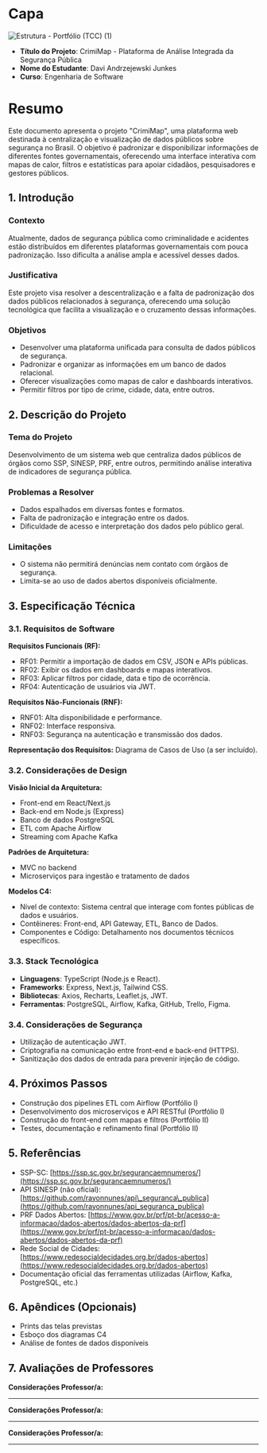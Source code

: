 # Capa

![Estrutura - Portfólio (TCC) (1)](https://github.com/user-attachments/assets/b5384686-b2ce-4b62-ab14-5280e21f88b6)

* **Título do Projeto**: CrimiMap - Plataforma de Análise Integrada da Segurança Pública
* **Nome do Estudante**: Davi Andrzejewski Junkes
* **Curso**: Engenharia de Software

# Resumo

Este documento apresenta o projeto "CrimiMap", uma plataforma web destinada à centralização e visualização de dados públicos sobre segurança no Brasil. O objetivo é padronizar e disponibilizar informações de diferentes fontes governamentais, oferecendo uma interface interativa com mapas de calor, filtros e estatísticas para apoiar cidadãos, pesquisadores e gestores públicos.

## 1. Introdução

### Contexto

Atualmente, dados de segurança pública como criminalidade e acidentes estão distribuídos em diferentes plataformas governamentais com pouca padronização. Isso dificulta a análise ampla e acessível desses dados.

### Justificativa

Este projeto visa resolver a descentralização e a falta de padronização dos dados públicos relacionados à segurança, oferecendo uma solução tecnológica que facilita a visualização e o cruzamento dessas informações.

### Objetivos

* Desenvolver uma plataforma unificada para consulta de dados públicos de segurança.
* Padronizar e organizar as informações em um banco de dados relacional.
* Oferecer visualizações como mapas de calor e dashboards interativos.
* Permitir filtros por tipo de crime, cidade, data, entre outros.

## 2. Descrição do Projeto

### Tema do Projeto

Desenvolvimento de um sistema web que centraliza dados públicos de órgãos como SSP, SINESP, PRF, entre outros, permitindo análise interativa de indicadores de segurança pública.

### Problemas a Resolver

* Dados espalhados em diversas fontes e formatos.
* Falta de padronização e integração entre os dados.
* Dificuldade de acesso e interpretação dos dados pelo público geral.

### Limitações

* O sistema não permitirá denúncias nem contato com órgãos de segurança.
* Limita-se ao uso de dados abertos disponíveis oficialmente.

## 3. Especificação Técnica

### 3.1. Requisitos de Software

**Requisitos Funcionais (RF):**

* RF01: Permitir a importação de dados em CSV, JSON e APIs públicas.
* RF02: Exibir os dados em dashboards e mapas interativos.
* RF03: Aplicar filtros por cidade, data e tipo de ocorrência.
* RF04: Autenticação de usuários via JWT.

**Requisitos Não-Funcionais (RNF):**

* RNF01: Alta disponibilidade e performance.
* RNF02: Interface responsiva.
* RNF03: Segurança na autenticação e transmissão dos dados.

**Representação dos Requisitos:** Diagrama de Casos de Uso (a ser incluído).

### 3.2. Considerações de Design

**Visão Inicial da Arquitetura:**

* Front-end em React/Next.js
* Back-end em Node.js (Express)
* Banco de dados PostgreSQL
* ETL com Apache Airflow
* Streaming com Apache Kafka

**Padrões de Arquitetura:**

* MVC no backend
* Microserviços para ingestão e tratamento de dados

**Modelos C4:**

* Nível de contexto: Sistema central que interage com fontes públicas de dados e usuários.
* Contêineres: Front-end, API Gateway, ETL, Banco de Dados.
* Componentes e Código: Detalhamento nos documentos técnicos específicos.

### 3.3. Stack Tecnológica

* **Linguagens**: TypeScript (Node.js e React).
* **Frameworks**: Express, Next.js, Tailwind CSS.
* **Bibliotecas**: Axios, Recharts, Leaflet.js, JWT.
* **Ferramentas**: PostgreSQL, Airflow, Kafka, GitHub, Trello, Figma.

### 3.4. Considerações de Segurança

* Utilização de autenticação JWT.
* Criptografia na comunicação entre front-end e back-end (HTTPS).
* Sanitização dos dados de entrada para prevenir injeção de código.

## 4. Próximos Passos

* Construção dos pipelines ETL com Airflow (Portfólio I)
* Desenvolvimento dos microserviços e API RESTful (Portfólio I)
* Construção do front-end com mapas e filtros (Portfólio II)
* Testes, documentação e refinamento final (Portfólio II)

## 5. Referências

* SSP-SC: [https://ssp.sc.gov.br/segurancaemnumeros/](https://ssp.sc.gov.br/segurancaemnumeros/)
* API SINESP (não oficial): [https://github.com/rayonnunes/api\_seguranca\_publica](https://github.com/rayonnunes/api_seguranca_publica)
* PRF Dados Abertos: [https://www.gov.br/prf/pt-br/acesso-a-informacao/dados-abertos/dados-abertos-da-prf](https://www.gov.br/prf/pt-br/acesso-a-informacao/dados-abertos/dados-abertos-da-prf)
* Rede Social de Cidades: [https://www.redesocialdecidades.org.br/dados-abertos](https://www.redesocialdecidades.org.br/dados-abertos)
* Documentação oficial das ferramentas utilizadas (Airflow, Kafka, PostgreSQL, etc.)

## 6. Apêndices (Opcionais)

* Prints das telas previstas
* Esboço dos diagramas C4
* Análise de fontes de dados disponíveis

## 7. Avaliações de Professores

**Considerações Professor/a:**

---

**Considerações Professor/a:**

---

**Considerações Professor/a:**

---
